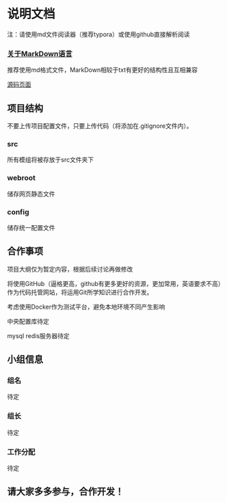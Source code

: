 # 说明文档

注：请使用md文件阅读器（推荐typora）或使用github直接解析阅读

### [关于MarkDown语言](https://github.com/guodongxiaren/README#readme)

推荐使用md格式文件，MarkDown相较于txt有更好的结构性且互相兼容

[源码页面](https://github.com/hendrixone/ProgrammerHub)

## 项目结构

不要上传项目配置文件，只要上传代码（将添加在.gitignore文件内）。

### src

所有模组将被存放于src文件夹下

### webroot

储存网页静态文件

### config

储存统一配置文件

## 合作事项

项目大纲仅为暂定内容，根据后续讨论再做修改

将使用GitHub（逼格更高，github有更多更好的资源，更加常用，英语要求不高）作为代码托管网站，将运用Git所学知识进行合作开发。

考虑使用Docker作为测试平台，避免本地环境不同产生影响

中央配置库待定

mysql redis服务器待定

## 小组信息

### 组名

待定

### 组长

待定

### 工作分配

待定

## 请大家多多参与，合作开发！
